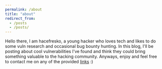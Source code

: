 ```yaml
---
permalink: /about
title: "about"
redirect_from: 
  - /posts
  - /posts/
---
```


Hello there, I am hacefresko, a young hacker who loves tech and likes to do some vuln research and occasional bug bounty hunting. In this blog, I'll be posting about cool vulnerabilities I've found and think they could bring something valuable to the hacking community. Anyways, enjoy and feel free to contact me on any of the provided [links](/links) :)